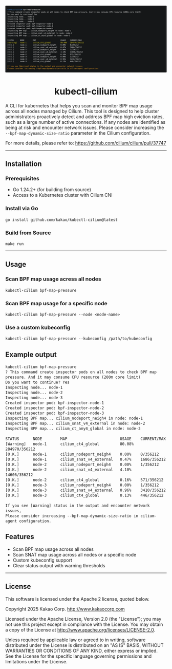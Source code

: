 ![image](docs/capture.png)

<h1 align="center">kubectl-cilium</h1>

A CLI for kubernetes that helps you scan and monitor BPF map usage across all nodes managed by Cilium.
This tool is designed to help cluster administrators proactively detect and address BPF map high eviction rates, such as a large number of active connections. If any nodes are identified as being at risk and encounter network issues, Please consider increasing the `--bpf-map-dynamic-size-ratio` parameter in the Cilium configuration.

For more details, please refer to: https://github.com/cilium/cilium/pull/37747

---

## Installation

### Prerequisites

- Go 1.24.2+ (for building from source)
- Access to a Kubernetes cluster with Cilium CNI

### Install via Go

```
go install github.com/kakao/kubectl-cilium@latest
```

### Build from Source

```
make run
```

---

## Usage

### Scan BPF map usage acress all nodes

```
kubectl-cilium bpf-map-pressure
```

### Scan BPF map usage for a specific node

```
kubectl-cilium bpf-map-pressure --node <node-name>
```

### Use a custom kubeconfig

```
kubectl-cilium bpf-map-pressure --kubeconfig /path/to/kubeconfig
```

## Example output

```
kubectl-cilium bpf-map-pressure
? This command create inspector pods on all nodes to check BPF map pressure. And it may consume CPU resource (200m core limit)
Do you want to continue? Yes
Inspecting node... node-1
Inspecting node... node-2
Inspecting node... node-3
Created inspector pod: bpf-inspector-node-1
Created inspector pod: bpf-inspector-node-2
Created inspector pod: bpf-inspector-node-3
Inspecting BPF map... cilium_nodeport_neigh4 in node: node-1
Inspecting BPF map... cilium_snat_v4_external in node: node-2
Inspecting BPF map... cilium_ct_any4_global in node: node-3

STATUS      NODE        MAP                       USAGE    CURRENT/MAX
[Warning]   node-1      cilium_ct4_global         80.08%   284970/356212
[O.K.]      node-1      cilium_nodeport_neigh4    0.00%    0/356212
[O.K.]      node-1      cilium_snat_v4_external   0.47%    1686/356212
[O.K.]      node-2      cilium_nodeport_neigh4    0.00%    1/356212
[O.K.]      node-2      cilium_snat_v4_external   4.10%    14606/356212
[O.K.]      node-2      cilium_ct4_global         0.16%    571/356212
[O.K.]      node-3      cilium_nodeport_neigh4    0.00%    1/356212
[O.K.]      node-3      cilium_snat_v4_external   0.96%    3410/356212
[O.K.]      node-3      cilium_ct4_global         0.13%    446/356212

If you see [Warning] status in the output and encounter network issues,
Please consider increasing --bpf-map-dynamic-size-ratio in cilium-agent configuration.
```

## Features

- Scan BPF map usage across all nodes
- Scan SNAT map usage across all nodes or a specific node
- Custom kubeconfig support
- Clear status output with warning thresholds

---
## License
This software is licensed under the Apache 2 license, quoted below.

Copyright 2025 Kakao Corp. http://www.kakaocorp.com

Licensed under the Apache License, Version 2.0 (the "License"); you may not use this project except in compliance with the License. You may obtain a copy of the License at http://www.apache.org/licenses/LICENSE-2.0.

Unless required by applicable law or agreed to in writing, software distributed under the License is distributed on an "AS IS" BASIS, WITHOUT WARRANTIES OR CONDITIONS OF ANY KIND, either express or implied. See the License for the specific language governing permissions and limitations under the License.
